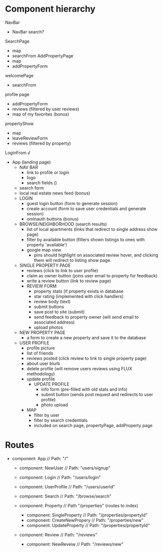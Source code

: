# Component hierarchy

NavBar
  - NavBar search?

SearchPage
  - map
  - searchFrom
AddPropertyPage
  - map
  - addPropertyForm

welcomePage
  - searchFrom

profile page
  - addPropertyForm
  - reviews (filtered by user reviews)
  - map of my favorites (bonus)

propertyShow
  - map
  - leaveReviewForm
  - reviews (filtered by property)

LoginFrom √


+ App (landing page)
  + NAV BAR
    - link to profile or login
    - logo
    - search fields ()
  - search form
  - local real estate news feed (bonus)
  + LOGIN
    - guest login button (form to generate session)
    - create account (form to save user credentials and generate session)
    - ominauth buttons (bonus)
  + BROWSE/NEIGHBORHOOD (search results)
    - list of local apartments (links that redirect to single address show page)
    - filter by available button (filters shown listings to ones with property 'available')
    - google map view
      - pins should highlight on associated review hover, and clicking them will
        redirect to listing show page.
  + SINGLE PROPERTY PAGE
    - reviews (click to link to user profile)
    - claim as owner button (joins user email to property for feedback)
    - write a review button (link to review page)
    + REVIEW FORM
      - property stats (if property exists in database
      - star rating (implemented with click handlers)
      - review body (text)
      - submit buttons
      - save post to site (submit)
      - send feedback to property owner (will send email to associated address)
      - upload photos
  + NEW PROPERTY PAGE
    - a form to create a new property and save it to the database
  + USER PROFILE
    - profile picture
    - list of friends
    - reviews posted (click review to link to single property page)
    - about user blurb
    - delete profile (will remove users reviews using FLUX methodology)
    - update profile
      + UPDATE PROFILE
        - info form (pre-filled with old stats and info)
        - submit button (sends post request and redirects to user profile)
        - photo upload
    + MAP
      - filter by user
      - filter by search credentials
      - included on search page, propertyPage, addProperty page

# Routes
  - component: App // Path: "/"

      - component: NewUser // Path: "users/signup"
      - component: Login // Path: "/users/login"
      - component: UserProfile // Path: "/users/userId"

    - component: Search // Path: "/browse/search"

    - component: Property // Path "/properties" (routes to index)
      - component: SingleProperty // Path: "/properties/propertyId"
      - component: CreateNewPropery // Path: "/properties/new"
      - component: UpdateProperty // Path: "/properties/propertyId"      

    - component: Review // Path: "/reviews"
      - component: NewReveiw // Path: "/reviews/new"
